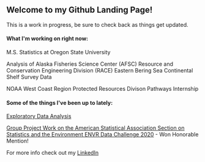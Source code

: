 ## Welcome to my Github Landing Page!

This is a work in progress, be sure to check back as things get updated.

#### What I'm working on right now: 

M.S. Statistics at Oregon State University

Analysis of Alaska Fisheries Science Center (AFSC) Resource and Conservation Engineering Division (RACE) Eastern Bering Sea Continental Shelf Survey Data

NOAA West Coast Region Protected Resources Divison Pathways Internship


#### Some of the things I've been up to lately:

[Exploratory Data Analysis](https://erickabsmith.shinyapps.io/catch-data/)

[Group Project Work on the American Statistical Association Section on Statistics and the Environment ENVR Data Challenge 2020](https://jimmylovestea.shinyapps.io/datadash/) - Won Honorable Mention!

For more info check out my [LinkedIn](www.linkedin.com/in/erickabsmith)

